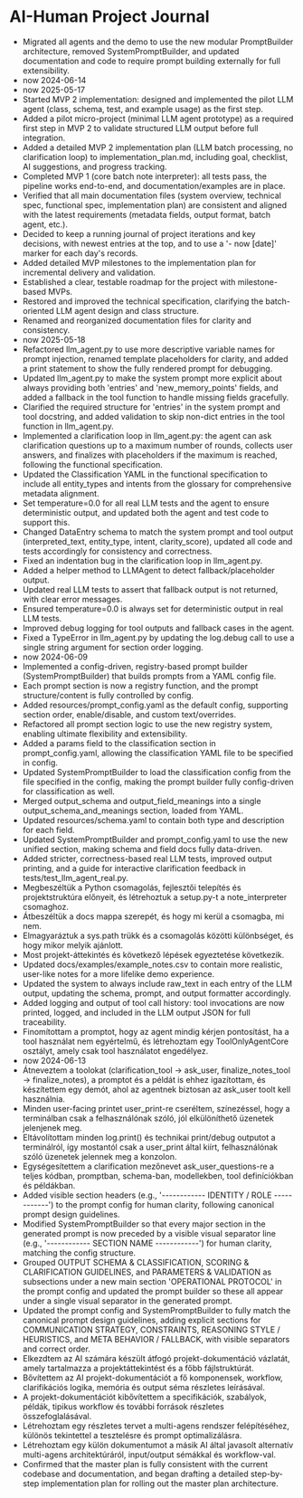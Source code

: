 # AI-Human Project Journal

- Migrated all agents and the demo to use the new modular PromptBuilder architecture, removed SystemPromptBuilder, and updated documentation and code to require prompt building externally for full extensibility.
- now 2024-06-14
- now 2025-05-17
- Started MVP 2 implementation: designed and implemented the pilot LLM agent (class, schema, test, and example usage) as the first step.
- Added a pilot micro-project (minimal LLM agent prototype) as a required first step in MVP 2 to validate structured LLM output before full integration.
- Added a detailed MVP 2 implementation plan (LLM batch processing, no clarification loop) to implementation_plan.md, including goal, checklist, AI suggestions, and progress tracking.
- Completed MVP 1 (core batch note interpreter): all tests pass, the pipeline works end-to-end, and documentation/examples are in place.
- Verified that all main documentation files (system overview, technical spec, functional spec, implementation plan) are consistent and aligned with the latest requirements (metadata fields, output format, batch agent, etc.).
- Decided to keep a running journal of project iterations and key decisions, with newest entries at the top, and to use a '- now [date]' marker for each day's records.
- Added detailed MVP milestones to the implementation plan for incremental delivery and validation.
- Established a clear, testable roadmap for the project with milestone-based MVPs.
- Restored and improved the technical specification, clarifying the batch-oriented LLM agent design and class structure.
- Renamed and reorganized documentation files for clarity and consistency.
- now 2025-05-18
- Refactored llm_agent.py to use more descriptive variable names for prompt injection, renamed template placeholders for clarity, and added a print statement to show the fully rendered prompt for debugging.
- Updated llm_agent.py to make the system prompt more explicit about always providing both 'entries' and 'new_memory_points' fields, and added a fallback in the tool function to handle missing fields gracefully.
- Clarified the required structure for 'entries' in the system prompt and tool docstring, and added validation to skip non-dict entries in the tool function in llm_agent.py.
- Implemented a clarification loop in llm_agent.py: the agent can ask clarification questions up to a maximum number of rounds, collects user answers, and finalizes with placeholders if the maximum is reached, following the functional specification.
- Updated the Classification YAML in the functional specification to include all entity_types and intents from the glossary for comprehensive metadata alignment.
- Set temperature=0.0 for all real LLM tests and the agent to ensure deterministic output, and updated both the agent and test code to support this.
- Changed DataEntry schema to match the system prompt and tool output (interpreted_text, entity_type, intent, clarity_score), updated all code and tests accordingly for consistency and correctness.
- Fixed an indentation bug in the clarification loop in llm_agent.py.
- Added a helper method to LLMAgent to detect fallback/placeholder output.
- Updated real LLM tests to assert that fallback output is not returned, with clear error messages.
- Ensured temperature=0.0 is always set for deterministic output in real LLM tests.
- Improved debug logging for tool outputs and fallback cases in the agent.
- Fixed a TypeError in llm_agent.py by updating the log.debug call to use a single string argument for section order logging.
- now 2024-06-09
- Implemented a config-driven, registry-based prompt builder (SystemPromptBuilder) that builds prompts from a YAML config file.
- Each prompt section is now a registry function, and the prompt structure/content is fully controlled by config.
- Added resources/prompt_config.yaml as the default config, supporting section order, enable/disable, and custom text/overrides.
- Refactored all prompt section logic to use the new registry system, enabling ultimate flexibility and extensibility.
- Added a params field to the classification section in prompt_config.yaml, allowing the classification YAML file to be specified in config.
- Updated SystemPromptBuilder to load the classification config from the file specified in the config, making the prompt builder fully config-driven for classification as well.
- Merged output_schema and output_field_meanings into a single output_schema_and_meanings section, loaded from YAML.
- Updated resources/schema.yaml to contain both type and description for each field.
- Updated SystemPromptBuilder and prompt_config.yaml to use the new unified section, making schema and field docs fully data-driven.
- Added stricter, correctness-based real LLM tests, improved output printing, and a guide for interactive clarification feedback in tests/test_llm_agent_real.py.
- Megbeszéltük a Python csomagolás, fejlesztői telepítés és projektstruktúra előnyeit, és létrehoztuk a setup.py-t a note_interpreter csomaghoz.
- Átbeszéltük a docs mappa szerepét, és hogy mi kerül a csomagba, mi nem.
- Elmagyaráztuk a sys.path trükk és a csomagolás közötti különbséget, és hogy mikor melyik ajánlott.
- Most projekt-áttekintés és következő lépések egyeztetése következik.
- Updated docs/examples/example_notes.csv to contain more realistic, user-like notes for a more lifelike demo experience.
- Updated the system to always include raw_text in each entry of the LLM output, updating the schema, prompt, and output formatter accordingly.
- Added logging and output of tool call history: tool invocations are now printed, logged, and included in the LLM output JSON for full traceability.
- Finomítottam a promptot, hogy az agent mindig kérjen pontosítást, ha a tool használat nem egyértelmű, és létrehoztam egy ToolOnlyAgentCore osztályt, amely csak tool használatot engedélyez.
- now 2024-06-13
- Átneveztem a toolokat (clarification_tool -> ask_user, finalize_notes_tool -> finalize_notes), a promptot és a példát is ehhez igazítottam, és készítettem egy demót, ahol az agentnek biztosan az ask_user toolt kell használnia.
- Minden user-facing printet user_print-re cseréltem, színezéssel, hogy a terminálban csak a felhasználónak szóló, jól elkülöníthető üzenetek jelenjenek meg.
- Eltávolítottam minden log.print() és technikai print/debug outputot a terminálról, így mostantól csak a user_print által kiírt, felhasználónak szóló üzenetek jelennek meg a konzolon.
- Egységesítettem a clarification mezőnevet ask_user_questions-re a teljes kódban, promptban, schema-ban, modellekben, tool definíciókban és példákban.
- Added visible section headers (e.g., '------------ IDENTITY / ROLE ------------') to the prompt config for human clarity, following canonical prompt design guidelines.
- Modified SystemPromptBuilder so that every major section in the generated prompt is now preceded by a visible visual separator line (e.g., '------------ SECTION NAME ------------') for human clarity, matching the config structure.
- Grouped OUTPUT SCHEMA & CLASSIFICATION, SCORING & CLARIFICATION GUIDELINES, and PARAMETERS & VALIDATION as subsections under a new main section 'OPERATIONAL PROTOCOL' in the prompt config and updated the prompt builder so these all appear under a single visual separator in the generated prompt.
- Updated the prompt config and SystemPromptBuilder to fully match the canonical prompt design guidelines, adding explicit sections for COMMUNICATION STRATEGY, CONSTRAINTS, REASONING STYLE / HEURISTICS, and META BEHAVIOR / FALLBACK, with visible separators and correct order.
- Elkezdtem az AI számára készült átfogó projekt-dokumentáció vázlatát, amely tartalmazza a projektáttekintést és a főbb fájlstruktúrát.
- Bővítettem az AI projekt-dokumentációt a fő komponensek, workflow, clarifikációs logika, memória és output séma részletes leírásával.
- A projekt-dokumentációt kibővítettem a specifikációk, szabályok, példák, tipikus workflow és további források részletes összefoglalásával.
- Létrehoztam egy részletes tervet a multi-agens rendszer felépítéséhez, különös tekintettel a tesztelésre és prompt optimalizálásra.
- Létrehoztam egy külön dokumentumot a másik AI által javasolt alternatív multi-agens architektúráról, input/output sémákkal és workflow-val.
- Confirmed that the master plan is fully consistent with the current codebase and documentation, and began drafting a detailed step-by-step implementation plan for rolling out the master plan architecture.

